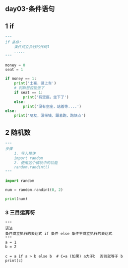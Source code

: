 ## day03-条件语句

## 1 if

```python
"""
if 条件:
    条件成立执行的代码1
    .....
"""

money = 0
seat = 1

if money == 1:
    print('土豪，请上车')
    # 判断是否能坐下
    if seat == 1:
        print('有空座，坐下了')
    else:
        print('没有空座，站着等....')
else:
    print('朋友，没带钱，跟着跑，跑快点')
```

## 2 随机数

```python
"""
步骤
    1. 导入模块
    import random
    2. 使用这个模块中的功能
    random.randint()
"""

import random

num = random.randint(0, 2)

print(num)
```

### 3 三目运算符

```
"""
语法
条件成立执行的表达式 if 条件 else 条件不成立执行的表达式
"""
a = 1
b = 2

c = a if a > b else b  # C=a (如果) a大于b  否则就等于 b
print(c)
```

